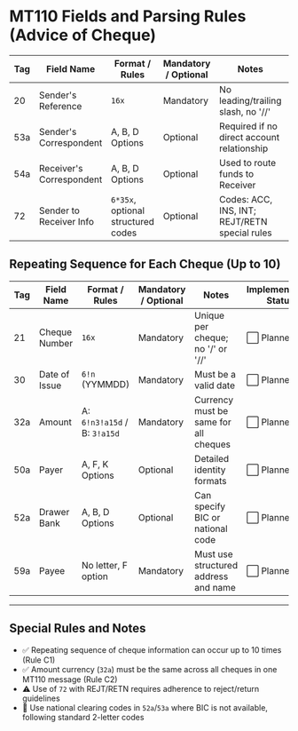 # MT110 Fields and Parsing Rules (Advice of Cheque)

| Tag | Field Name               | Format / Rules                     | Mandatory / Optional | Notes                                         | Implementation Status |
| --- | ------------------------ | ---------------------------------- | -------------------- | --------------------------------------------- | --------------------- |
| 20  | Sender's Reference       | `16x`                              | Mandatory            | No leading/trailing slash, no '//'            | ⬜ Planned             |
| 53a | Sender's Correspondent   | A, B, D Options                    | Optional             | Required if no direct account relationship    | ⬜ Planned             |
| 54a | Receiver's Correspondent | A, B, D Options                    | Optional             | Used to route funds to Receiver               | ⬜ Planned             |
| 72  | Sender to Receiver Info  | `6*35x`, optional structured codes | Optional             | Codes: ACC, INS, INT; REJT/RETN special rules | ⬜ Planned             |

## Repeating Sequence for Each Cheque (Up to 10)

| Tag | Field Name    | Format / Rules               | Mandatory / Optional | Notes                                 | Implementation Status |
| --- | ------------- | ---------------------------- | -------------------- | ------------------------------------- | --------------------- |
| 21  | Cheque Number | `16x`                        | Mandatory            | Unique per cheque; no '/' or '//'     | ⬜ Planned             |
| 30  | Date of Issue | `6!n` (YYMMDD)               | Mandatory            | Must be a valid date                  | ⬜ Planned             |
| 32a | Amount        | A: `6!n3!a15d` / B: `3!a15d` | Mandatory            | Currency must be same for all cheques | ⬜ Planned             |
| 50a | Payer         | A, F, K Options              | Optional             | Detailed identity formats             | ⬜ Planned             |
| 52a | Drawer Bank   | A, B, D Options              | Optional             | Can specify BIC or national code      | ⬜ Planned             |
| 59a | Payee         | No letter, F option          | Mandatory            | Must use structured address and name  | ⬜ Planned             |

---

## Special Rules and Notes

* ✅ Repeating sequence of cheque information can occur up to 10 times (Rule C1)
* ✅ Amount currency (`32a`) must be the same across all cheques in one MT110 message (Rule C2)
* ⚠️ Use of `72` with REJT/RETN requires adherence to reject/return guidelines
* 🧠 Use national clearing codes in `52a`/`53a` where BIC is not available, following standard 2-letter codes
